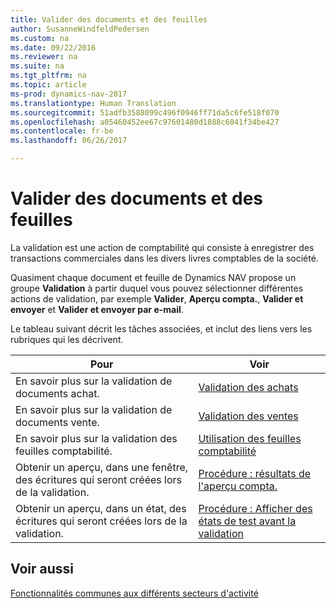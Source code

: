 ```yaml
---
title: Valider des documents et des feuilles
author: SusanneWindfeldPedersen
ms.custom: na
ms.date: 09/22/2016
ms.reviewer: na
ms.suite: na
ms.tgt_pltfrm: na
ms.topic: article
ms-prod: dynamics-nav-2017
ms.translationtype: Human Translation
ms.sourcegitcommit: 51adfb3588099c496f0946ff71da5c6fe518f070
ms.openlocfilehash: a05460452ee67c97601480d1888c6041f34be427
ms.contentlocale: fr-be
ms.lasthandoff: 06/26/2017

---
```

    
# <a name="post-documents-and-journals"></a>Valider des documents et des feuilles
La validation est une action de comptabilité qui consiste à enregistrer des transactions commerciales dans les divers livres comptables de la société.

Quasiment chaque document et feuille de Dynamics NAV propose un groupe **Validation** à partir duquel vous pouvez sélectionner différentes actions de validation, par exemple **Valider**, **Aperçu compta.**, **Valider et envoyer** et **Valider et envoyer par e-mail**.

Le tableau suivant décrit les tâches associées, et inclut des liens vers les rubriques qui les décrivent.

|Pour   |Voir   |
|-----|------| 
|En savoir plus sur la validation de documents achat.|[Validation des achats](ui-post-purchases.md)| 
|En savoir plus sur la validation de documents vente.|[Validation des ventes](ui-post-sales.md)|
|En savoir plus sur la validation des feuilles comptabilité.|[Utilisation des feuilles comptabilité](ui-work-general-journals.md)|
|Obtenir un aperçu, dans une fenêtre, des écritures qui seront créées lors de la validation.|[Procédure : résultats de l'aperçu compta.](ui-how-preview-post-results.md)|
|Obtenir un aperçu, dans un état, des écritures qui seront créées lors de la validation.|[Procédure : Afficher des états de test avant la validation](ui-how-view-test-reports-posting.md)|

## <a name="see-also"></a>Voir aussi
[Fonctionnalités communes aux différents secteurs d'activité](ui-across-business-areas.md)

